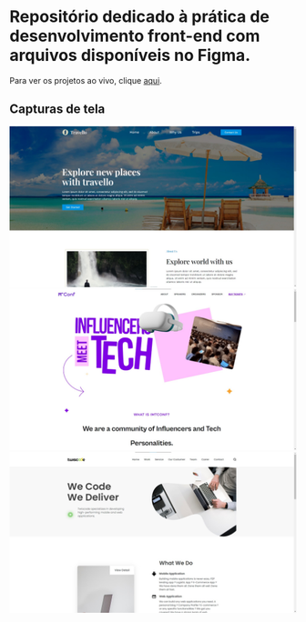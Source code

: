 # Repositório dedicado à prática de desenvolvimento front-end com arquivos disponíveis no Figma.

Para ver os projetos ao vivo, clique [aqui](https://barbosadiego.github.io/figma-to-website/).

## Capturas de tela

![image](./painel/img/travello.jpg)
![image](./painel/img/influencers.jpg)
![image](./painel/img/twiscode.jpg)
